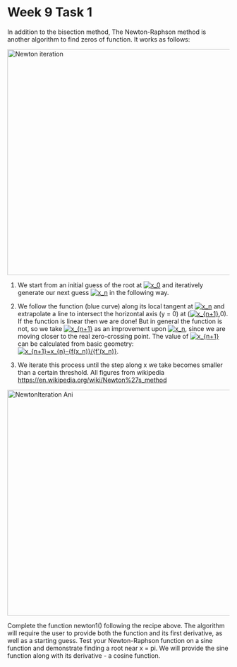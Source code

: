 # Week 9 Task 1
In addition to the bisection method, The Newton-Raphson method is another algorithm to find zeros of function. It works as follows:

<a title="Original:  Olegalexandrov Vector:  Pbroks13, Public domain, via Wikimedia Commons" href="https://commons.wikimedia.org/wiki/File:Newton_iteration.svg"><img width="512" alt="Newton iteration" src="https://upload.wikimedia.org/wikipedia/commons/thumb/8/8c/Newton_iteration.svg/512px-Newton_iteration.svg.png"></a>

1. We start from an initial guess of the root at  <a href="https://www.codecogs.com/eqnedit.php?latex=x_0" target="_blank"><img src="https://latex.codecogs.com/gif.latex?x_0" title="x_0" /></a> and iteratively generate our next guess <a href="https://www.codecogs.com/eqnedit.php?latex=x_n" target="_blank"><img src="https://latex.codecogs.com/gif.latex?x_n" title="x_n" /></a> in the following way.
2. We follow the function (blue curve) along its local tangent at  <a href="https://www.codecogs.com/eqnedit.php?latex=x_n" target="_blank"><img src="https://latex.codecogs.com/gif.latex?x_n" title="x_n" /></a> and extrapolate a line to intersect the horizontal axis (y = 0) at (<a href="https://www.codecogs.com/eqnedit.php?latex=x_{n+1}" target="_blank"><img src="https://latex.codecogs.com/gif.latex?x_{n+1}" title="x_{n+1}" /></a>,0). If the function is linear then we are done! But in general the function is not, so we take <a href="https://www.codecogs.com/eqnedit.php?latex=x_{n+1}" target="_blank"><img src="https://latex.codecogs.com/gif.latex?x_{n+1}" title="x_{n+1}" /></a> as an improvement upon <a href="https://www.codecogs.com/eqnedit.php?latex=x_n" target="_blank"><img src="https://latex.codecogs.com/gif.latex?x_n" title="x_n" /></a>, since we are moving closer to the real zero-crossing point. The value of  <a href="https://www.codecogs.com/eqnedit.php?latex=x_{n+1}" target="_blank"><img src="https://latex.codecogs.com/gif.latex?x_{n+1}" title="x_{n+1}" /></a>  can be calculated from basic geometry: 
<a href="https://www.codecogs.com/eqnedit.php?latex=x_{n&plus;1}=x_{n}-{f(x_n)}/{f'(x_n)}" target="_blank"><img src="https://latex.codecogs.com/gif.latex?x_{n&plus;1}=x_{n}-f(x_n)/f'(x_n)" title="x_{n+1}=x_{n}-{f(x_n)}/{f'(x_n)}" /></a>.

3. We iterate this process until the step along x we take becomes smaller than a certain threshold. All figures from wikipedia https://en.wikipedia.org/wiki/Newton%27s_method

<a title="Ralf Pfeifer, CC BY-SA 3.0 &lt;http://creativecommons.org/licenses/by-sa/3.0/&gt;, via Wikimedia Commons" href="https://commons.wikimedia.org/wiki/File:NewtonIteration_Ani.gif"><img width="512" alt="NewtonIteration Ani" src="https://upload.wikimedia.org/wikipedia/commons/e/e0/NewtonIteration_Ani.gif"></a>

Complete the function newton1() following the recipe above. The algorithm will require the user to provide both the function and its first derivative, as well as a starting guess. Test your Newton-Raphson function on a sine function and demonstrate finding a root near x = pi. We will provide the sine function along with its derivative - a cosine function.
